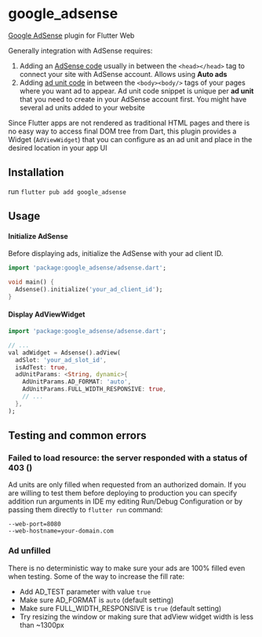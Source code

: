 # google_adsense
[Google AdSense](https://adsense.google.com/intl/en_us/start/) plugin for Flutter Web

Generally integration with AdSense requires:

1. Adding an [AdSense code](https://support.google.com/adsense/answer/9274634?hl=en&ref_topic=28893&sjid=9002959242386336076-EU) usually in between the `<head></head>` tag to connect your site with AdSense account. Allows using **Auto ads**
2.  Adding [ad unit code](https://support.google.com/adsense/answer/9274025?sjid=9002959242386336076-EU) in between the `<body><body/>` tags of your pages where you want ad to appear. Ad unit code snippet is unique per **ad unit** that you need to create in your AdSense account first. You might have several ad units added to your website

Since Flutter apps are not rendered as traditional HTML pages and there is no easy way to access final DOM tree from Dart, this plugin provides a Widget (`AdViewWidget`) that you can configure as an ad unit and place in the desired location in your app UI


## Installation
run `flutter pub add google_adsense`

## Usage
#### Initialize AdSense
Before displaying ads, initialize the AdSense with your ad client ID.
```dart
import 'package:google_adsense/adsense.dart';

void main() {
  Adsense().initialize('your_ad_client_id');
}
```
#### Display AdViewWidget
```dart
import 'package:google_adsense/adsense.dart';

// ...
val adWidget = Adsense().adView(
  adSlot: 'your_ad_slot_id',
  isAdTest: true,
  adUnitParams: <String, dynamic>{
    AdUnitParams.AD_FORMAT: 'auto',
    AdUnitParams.FULL_WIDTH_RESPONSIVE: true,
    // ...
  },
);
```

## Testing and common errors

### Failed to load resource: the server responded with a status of 403 ()
Ad units are only filled when requested from an authorized domain. If you are willing to test them before deploying to production you can specify addition run arguments in IDE my editing Run/Debug Configuration or by passing them directly to `flutter run` command:

`--web-port=8080`  
`--web-hostname=your-domain.com`

### Ad unfilled  

There is no deterministic way to make sure your ads are 100% filled even when testing. Some of the way to increase the fill rate:


- Add AD_TEST parameter with value `true`  
- Make sure AD_FORMAT is `auto` (default setting)
- Make sure FULL_WIDTH_RESPONSIVE is `true` (default setting)
- Try resizing the window or making sure that adView widget width is less than ~1300px 